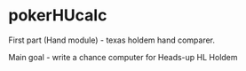 # pokerHUcalc

First part (Hand module) - texas holdem hand comparer.

Main goal - write a chance computer for Heads-up HL Holdem
